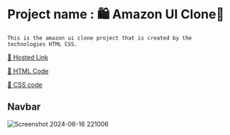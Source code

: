 # Project name : 🛍️ Amazon UI Clone🛒

```
This is the amazon ui clone project that is created by the technologies HTML CSS.
```
[📌 Hosted Link](./)

[📌 HTML Code](./index.html)

[📌 CSS code](./style.css)

## Navbar
![Screenshot 2024-06-16 221006](https://github.com/KunalGaurav556/FS-21-Assignments/assets/145253265/18eefbb4-ce88-418b-90e1-8ca45a247538)
